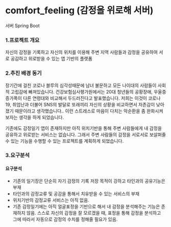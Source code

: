 # comfort_feeling (감정을 위로해 서버)

서버 Spring Boot

### 1.프로젝트 개요
자신의 감정을 기록하고 자신의 위치를 이용해 주변 지역 사람들과 감정을 공유하여 서로 공감하고 위로받을 수 있는 앱 기반의 플랫폼

### 2.추진 배경 동기
장기간에 걸친 코로나 블루의 심각성때문에 남녀 불문하고 모든 나이대의 사람들이 사회적 고립감에 빠져있습니다. 건강보험심사평가원에서는 20대 청년들의 공황장애, 우울증 증가폭이 다른 연령대와 비교해서 두드러진다고 발표했습니다. 저희는 이것이 코로나19, 취업난과 더불어 SNS의 발달로 또래끼리 자신의 상황을 비교하면서 자존감이 낮아졌기 때문이라고 생각했습니다.. 이런 스트레스로 마음이 다치는 악순환을 좀 완화시켜보자는 생각을 하게 되었습니다.

기존에도 감정일기 앱이 존재하지만 아직 위치기반을 통해 주변 사람들에게 내 감정을 공유하고 위로받는 서비스는 없습니다. 그래서 주변 사람들의 감정을 서로서로 보살펴줄 수 있는 기능을 수행할 수 있는 프로젝트를 계획하게 되었습니다.

### 3.요구분석
#### 요구분석
- 기존의 일기장은 단순히 자기 감정의 기록 저장 목적이 강하고 타인과의 공유기능은 부재
- 타인과의 감정교류 및 공감을 통해서 치유받을 수 있는 서비스의 부재
- 위치기반의 감정교류 서비스는 아직 없음.
- 기존 감정일기에는 아직 얼굴표정을 기반으로 해서 내 감정을 분석해주는 기능은 존재하지 않음. 스스로 자신의 감정을 잘 모르겠을 때, 표정을 통해 감정을 분석하고 그에 따라서 자동으로 감정의 수치를 정해줄 필요가 있음.